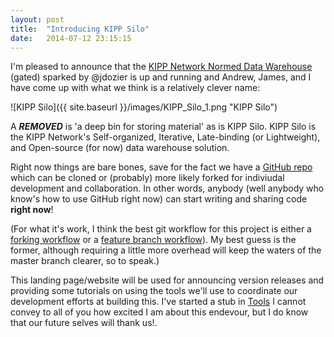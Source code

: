 ```yaml
---
layout: post
title:  "Introducing KIPP Silo"
date:   2014-07-12 23:15:15
---
```


I'm pleased to announce that the [KIPP Network Normed Data Warehouse](https://www.kippshare.org/message/12867#12867) (gated) sparked by @jdozier is up and running and Andrew, James, and I have come up with what we think is a relatively clever name:

![KIPP Silo]({{ site.baseurl }}/images/KIPP_Silo_1.png "KIPP Silo")

A ***REMOVED*** is 'a deep bin for storing material' as is KIPP Silo. KIPP Silo is the KIPP Network's Self-organized, Iterative, Late-binding (or Lightweight), and Open-source (for now) data warehouse solution.

Right now things are bare bones, save for the fact we have a [GitHub repo](https://github.com/kippdata/***REMOVED***) which can be cloned or (probably) more likely forked for indiviudal development and collaboration.  In other words, anybody (well anybody who know's how to use GitHub right now) can start writing and sharing code **right now**! 

(For what it's work, I think the best git workflow for this project is either a [forking workflow](https://www.atlassian.com/git/workflows#!workflow-forking) or a [feature branch workflow](https://www.atlassian.com/git/workflows#!workflow-feature-branch)).  My best guess is the former, although requiring a little more overhead will keep the waters of the master branch clearer, so to speak.)

This landing page/website will be used for announcing version releases and providing some tutorials on using the tools we'll use to coordinate our development efforts at building this.  I've started a stub in [Tools](tools.md) I cannot convey to all of you how excited I am about this endevour, but I do know that our future selves will thank us!.
